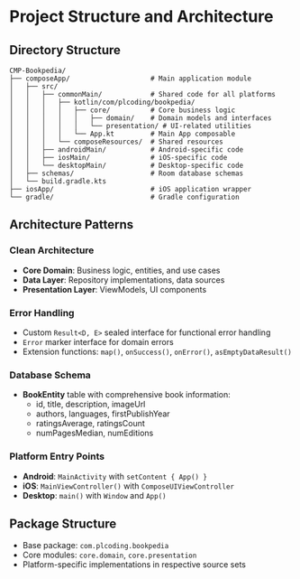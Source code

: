 # Project Structure and Architecture

## Directory Structure
```
CMP-Bookpedia/
├── composeApp/                    # Main application module
│   ├── src/
│   │   ├── commonMain/            # Shared code for all platforms
│   │   │   ├── kotlin/com/plcoding/bookpedia/
│   │   │   │   ├── core/          # Core business logic
│   │   │   │   │   ├── domain/    # Domain models and interfaces
│   │   │   │   │   └── presentation/ # UI-related utilities
│   │   │   │   └── App.kt         # Main App composable
│   │   │   └── composeResources/  # Shared resources
│   │   ├── androidMain/           # Android-specific code
│   │   ├── iosMain/               # iOS-specific code
│   │   └── desktopMain/           # Desktop-specific code
│   ├── schemas/                   # Room database schemas
│   └── build.gradle.kts
├── iosApp/                        # iOS application wrapper
└── gradle/                        # Gradle configuration
```

## Architecture Patterns

### Clean Architecture
- **Core Domain**: Business logic, entities, and use cases
- **Data Layer**: Repository implementations, data sources
- **Presentation Layer**: ViewModels, UI components

### Error Handling
- Custom `Result<D, E>` sealed interface for functional error handling
- `Error` marker interface for domain errors
- Extension functions: `map()`, `onSuccess()`, `onError()`, `asEmptyDataResult()`

### Database Schema
- **BookEntity** table with comprehensive book information:
  - id, title, description, imageUrl
  - authors, languages, firstPublishYear
  - ratingsAverage, ratingsCount
  - numPagesMedian, numEditions

### Platform Entry Points
- **Android**: `MainActivity` with `setContent { App() }`
- **iOS**: `MainViewController()` with `ComposeUIViewController`
- **Desktop**: `main()` with `Window` and `App()`

## Package Structure
- Base package: `com.plcoding.bookpedia`
- Core modules: `core.domain`, `core.presentation`
- Platform-specific implementations in respective source sets